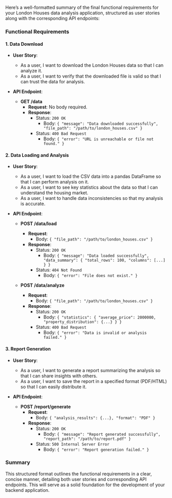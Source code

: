 Here’s a well-formatted summary of the final functional requirements for your London Houses data analysis application, structured as user stories along with the corresponding API endpoints:

### Functional Requirements

#### 1. Data Download
- **User Story**: 
  - As a user, I want to download the London Houses data so that I can analyze it.
  - As a user, I want to verify that the downloaded file is valid so that I can trust the data for analysis.
  
- **API Endpoint**: 
  - **GET /data**
    - **Request**: No body required.
    - **Response**:
      - Status: `200 OK`
        - Body: `{ "message": "Data downloaded successfully", "file_path": "/path/to/london_houses.csv" }`
      - Status: `400 Bad Request`
        - Body: `{ "error": "URL is unreachable or file not found." }`

#### 2. Data Loading and Analysis
- **User Story**: 
  - As a user, I want to load the CSV data into a pandas DataFrame so that I can perform analysis on it.
  - As a user, I want to see key statistics about the data so that I can understand the housing market.
  - As a user, I want to handle data inconsistencies so that my analysis is accurate.

- **API Endpoint**: 
  - **POST /data/load**
    - **Request**: 
      - Body: `{ "file_path": "/path/to/london_houses.csv" }`
    - **Response**:
      - Status: `200 OK`
        - Body: `{ "message": "Data loaded successfully", "data_summary": { "total_rows": 100, "columns": [...] } }`
      - Status: `404 Not Found`
        - Body: `{ "error": "File does not exist." }`

  - **POST /data/analyze**
    - **Request**: 
      - Body: `{ "file_path": "/path/to/london_houses.csv" }`
    - **Response**:
      - Status: `200 OK`
        - Body: `{ "statistics": { "average_price": 2000000, "property_distribution": {...} } }`
      - Status: `400 Bad Request`
        - Body: `{ "error": "Data is invalid or analysis failed." }`

#### 3. Report Generation
- **User Story**: 
  - As a user, I want to generate a report summarizing the analysis so that I can share insights with others.
  - As a user, I want to save the report in a specified format (PDF/HTML) so that I can easily distribute it.

- **API Endpoint**: 
  - **POST /report/generate**
    - **Request**: 
      - Body: `{ "analysis_results": {...}, "format": "PDF" }`
    - **Response**:
      - Status: `200 OK`
        - Body: `{ "message": "Report generated successfully", "report_path": "/path/to/report.pdf" }`
      - Status: `500 Internal Server Error`
        - Body: `{ "error": "Report generation failed." }`

### Summary
This structured format outlines the functional requirements in a clear, concise manner, detailing both user stories and corresponding API endpoints. This will serve as a solid foundation for the development of your backend application.